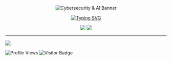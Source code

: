<!-- Banner -->
<p align="center">
  <img src="https://github.com/kgeckin/kgeckin/blob/main/assets/banner.gif" alt="Cybersecurity & AI Banner" />
</p>

<!-- Typing Animation -->
<p align="center">
  <a href="https://git.io/typing-svg">
    <img src="https://readme-typing-svg.herokuapp.com?font=Fira+Code&pause=1000&color=2F81F7&center=true&vCenter=true&width=600&lines=Hello+World!+I'm+Kardelen+%F0%9F%91%8B;Physics+Engineering+%2B+MIS+Student;Always+Learning+%26+Building" alt="Typing SVG" />
  </a>
</p>

<p align="center">
  <img src="https://img.shields.io/badge/Cybersecurity-🔐-green?style=for-the-badge" />
  <img src="https://img.shields.io/badge/AI%20%26%20Machine%20Learning-🤖-blue?style=for-the-badge" />
</p>

---

  <p>
    <img src="https://github-readme-stats.vercel.app/api/top-langs/?username=kgeckin&layout=compact&theme=tokyonight" />
  </p>

![Profile Views](https://komarev.com/ghpvc/?username=kgeckin\&color=blueviolet)
![Visitor Badge](https://visitor-badge.laobi.icu/badge?page_id=kgeckin)




